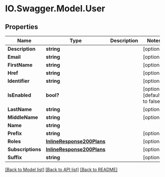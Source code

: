 # IO.Swagger.Model.User
## Properties

Name | Type | Description | Notes
------------ | ------------- | ------------- | -------------
**Description** | **string** |  | [optional] 
**Email** | **string** |  | [optional] 
**FirstName** | **string** |  | [optional] 
**Href** | **string** |  | [optional] 
**Identifier** | **string** |  | [optional] 
**IsEnabled** | **bool?** |  | [optional] [default to false]
**LastName** | **string** |  | [optional] 
**MiddleName** | **string** |  | [optional] 
**Name** | **string** |  | 
**Prefix** | **string** |  | [optional] 
**Roles** | [**InlineResponse200Plans**](InlineResponse200Plans.md) |  | [optional] 
**Subscriptions** | [**InlineResponse200Plans**](InlineResponse200Plans.md) |  | [optional] 
**Suffix** | **string** |  | [optional] 

[[Back to Model list]](../README.md#documentation-for-models) [[Back to API list]](../README.md#documentation-for-api-endpoints) [[Back to README]](../README.md)

